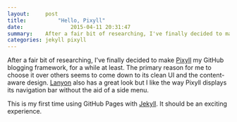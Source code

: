 ```yaml
---
layout:     post
title:			"Hello, Pixyll"
date:				2015-04-11 20:31:47
summary:    After a fair bit of researching, I've finally decided to make my GitHub blogging framework, for a while at least.
categories: jekyll pixyll
---
```


After a fair bit of researching, I've finally decided to make [Pixyll](http://pixyll.com) my GitHub blogging framework, for a while at least. The primary reason for me to choose it over others seems to come down to its clean UI and the content-aware design. [Lanyon](http://lanyon.getpoole.com/) also has a great look but I like the way Pixyll displays its navigation bar without the aid of a side menu.

This is my first time using GitHub Pages with [Jekyll](http://jekyllrb.com/). It should be an exciting experience.
